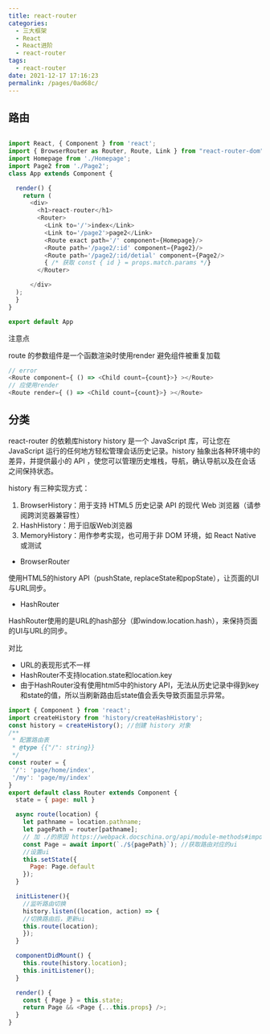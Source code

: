 ```yaml
---
title: react-router
categories: 
  - 三大框架
  - React
  - React进阶
  - react-router
tags: 
  - react-router
date: 2021-12-17 17:16:23
permalink: /pages/0ad68c/
---
```


## 路由

```js

import React, { Component } from 'react';
import { BrowserRouter as Router, Route, Link } from "react-router-dom";
import Homepage from './Homepage';
import Page2 from './Page2';
class App extends Component {

  render() {
    return (
      <div>
        <h1>react-router</h1>
        <Router>
          <Link to='/'>index</Link>
          <Link to='/page2'>page2</Link>
          <Route exact path='/' component={Homepage}/>
          <Route path='/page2/:id' component={Page2}/>
          <Route path='/page2/:id/detial' component={Page2/>
          { /* 获取 const { id } = props.match.params */}
        </Router>

      </div>
  );
  }
}

export default App

```

注意点

route 的参数组件是一个函数渲染时使用render 避免组件被重复加载

```js
// error
<Route component={ () => <Child count={count}>} ></Route>
// 应使用render
<Route render={ () => <Child count={count}>} ></Route>

```

## 分类

react-router 的依赖库history
history 是一个 JavaScript 库，可让您在 JavaScript 运行的任何地方轻松管理会话历史记录。history 抽象出各种环境中的差异，并提供最小的 API ，使您可以管理历史堆栈，导航，确认导航以及在会话之间保持状态。

history 有三种实现方式：

1. BrowserHistory：用于支持 HTML5 历史记录 API 的现代 Web 浏览器（请参阅跨浏览器兼容性）
2. HashHistory：用于旧版Web浏览器
3. MemoryHistory：用作参考实现，也可用于非 DOM 环境，如 React Native 或测试

* BrowserRouter

使用HTML5的history API（pushState, replaceState和popState），让页面的UI与URL同步。

* HashRouter

HashRouter使用的是URL的hash部分（即window.location.hash），来保持页面的UI与URL的同步。

对比

* URL的表现形式不一样
* HashRouter不支持location.state和location.key
* 由于HashRouter没有使用html5中的history API，无法从历史记录中得到key和state的值，所以当刷新路由后state值会丢失导致页面显示异常。

```js
import { Component } from 'react';
import createHistory from 'history/createHashHistory';
const history = createHistory(); //创建 history 对象
/**
 * 配置路由表
 * @type {{"/": string}}
 */
const router = {
 '/': 'page/home/index',
 '/my': 'page/my/index'
}
export default class Router extends Component {
  state = { page: null }

  async route(location) {
    let pathname = location.pathname;
    let pagePath = router[pathname];
    // 加 ./的原因 https://webpack.docschina.org/api/module-methods#import-
    const Page = await import(`./${pagePath}`); //获取路由对应的ui
    //设置ui
    this.setState({
      Page: Page.default
    });
  }

  initListener(){
    //监听路由切换
    history.listen((location, action) => {
    //切换路由后，更新ui
    this.route(location);
    });
  }

  componentDidMount() {
    this.route(history.location);
    this.initListener();
  }

  render() {
    const { Page } = this.state;
    return Page && <Page {...this.props} />;
  }
}
```
